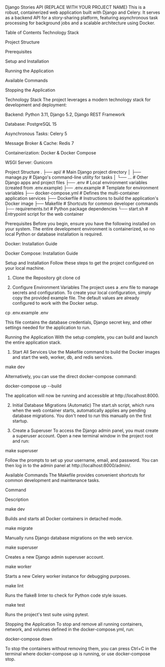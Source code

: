 Django Stories API (REPLACE WITH YOUR PROJECT NAME)
This is a robust, containerized web application built with Django and Celery. It serves as a backend API for a story-sharing platform, featuring asynchronous task processing for background jobs and a scalable architecture using Docker.

Table of Contents
Technology Stack

Project Structure

Prerequisites

Setup and Installation

Running the Application

Available Commands

Stopping the Application

Technology Stack
The project leverages a modern technology stack for development and deployment:

Backend: Python 3.11, Django 5.2, Django REST Framework

Database: PostgreSQL 15

Asynchronous Tasks: Celery 5

Message Broker & Cache: Redis 7

Containerization: Docker & Docker Compose

WSGI Server: Gunicorn

Project Structure
.
├── api/                # Main Django project directory
│   ├── manage.py       # Django's command-line utility for tasks
│   └── ...             # Other Django apps and project files
├── .env                # Local environment variables (created from .env.example)
├── .env.example        # Template for environment variables
├── docker-compose.yml  # Defines the multi-container application services
├── Dockerfile          # Instructions to build the application's Docker image
├── Makefile            # Shortcuts for common developer commands
├── requirements.txt    # Python package dependencies
└── start.sh            # Entrypoint script for the web container

Prerequisites
Before you begin, ensure you have the following installed on your system. The entire development environment is containerized, so no local Python or database installation is required.

Docker: Installation Guide

Docker Compose: Installation Guide

Setup and Installation
Follow these steps to get the project configured on your local machine.

1. Clone the Repository
git clone <your-repository-url>
cd <project-directory>

2. Configure Environment Variables
The project uses a .env file to manage secrets and configuration. To create your local configuration, simply copy the provided example file. The default values are already configured to work with the Docker setup.

cp .env.example .env

This file contains the database credentials, Django secret key, and other settings needed for the application to run.

Running the Application
With the setup complete, you can build and launch the entire application stack.

1. Start All Services
Use the Makefile command to build the Docker images and start the web, worker, db, and redis services.

make dev

Alternatively, you can use the direct docker-compose command:

docker-compose up --build

The application will now be running and accessible at http://localhost:8000.

2. Initial Database Migrations (Automatic)
The start.sh script, which runs when the web container starts, automatically applies any pending database migrations. You don't need to run this manually on the first startup.

3. Create a Superuser
To access the Django admin panel, you must create a superuser account. Open a new terminal window in the project root and run:

make superuser

Follow the prompts to set up your username, email, and password. You can then log in to the admin panel at http://localhost:8000/admin/.

Available Commands
The Makefile provides convenient shortcuts for common development and maintenance tasks.

Command

Description

make dev

Builds and starts all Docker containers in detached mode.

make migrate

Manually runs Django database migrations on the web service.

make superuser

Creates a new Django admin superuser account.

make worker

Starts a new Celery worker instance for debugging purposes.

make lint

Runs the flake8 linter to check for Python code style issues.

make test

Runs the project's test suite using pytest.

Stopping the Application
To stop and remove all running containers, network, and volumes defined in the docker-compose.yml, run:

docker-compose down

To stop the containers without removing them, you can press Ctrl+C in the terminal where docker-compose up is running, or use docker-compose stop.